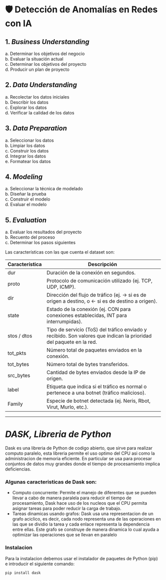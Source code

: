# 🛡️ Detección de Anomalías en Redes con IA  

## 1. ***Business Understanding***
   a. Determinar los objetivos del negocio  
   b. Evaluar la situación actual  
   c. Determinar los objetivos del proyecto  
   d. Producir un plan de proyecto  

## 2. ***Data Understanding***
   a. Recolectar los datos iniciales  
   b. Describir los datos  
   c. Explorar los datos  
   d. Verificar la calidad de los datos  

## 3. ***Data Preparation***
   a. Seleccionar los datos  
   b. Limpiar los datos  
   c. Construir los datos  
   d. Integrar los datos  
   e. Formatear los datos  

## 4. ***Modeling***
   a. Seleccionar la técnica de modelado  
   b. Diseñar la prueba  
   c. Construir el modelo  
   d. Evaluar el modelo  

## 5. ***Evaluation***
   a. Evaluar los resultados del proyecto  
   b. Recuento del proceso  
   c. Determinar los pasos siguientes  


Las características con las que cuenta el dataset son:

| Característica     | Descripción                                                                 |
|--------------|-----------------------------------------------------------------------------|
| dur      | Duración de la conexión en segundos.                                         |
| proto    | Protocolo de comunicación utilizado (ej. TCP, UDP, ICMP).                   |
| dir      | Dirección del flujo de tráfico (ej. → si es de origen a destino, o ← si es de destino a origen). |
| state    | Estado de la conexión (ej. CON para conexiones establecidas, INT para interrumpidas). |
| stos / dtos | Tipo de servicio (ToS) del tráfico enviado y recibido. Son valores que indican la prioridad del paquete en la red. |
| tot_pkts | Número total de paquetes enviados en la conexión.                           |
| tot_bytes| Número total de bytes transferidos.                                         |
| src_bytes| Cantidad de bytes enviados desde la IP de origen.                            |
| label    | Etiqueta que indica si el tráfico es normal o pertenece a una botnet (tráfico malicioso). |
| Family   | Especie de botnet detectada (ej. Neris, Rbot, Virut, Murlo, etc.).           |

---

# ***DASK, Libreria de Python***

Dask es una libreria de Python de codigo abierto, que sirve para realizar computo paralelo, esta libreria permite el uso optimo del CPU asi como la administracion de memoria eficiente. En particular se usa para procesar conjuntos de datos muy grandes donde el tiempo de procesamiento implica deficiencias.

### Algunas caracteristicas de Dask son:
- Computo concurrente: Permite el manejo de diferentes que se pueden llevar a cabo de manera paralela para reducir el tiempo de procesamiento, Dask hace uso de los nucleos que el CPU permita asignar tareas para poder reducir la carga de trabajo.
- Tareas dinamicas usando grafos: Dask usa una representacion de un grafo aciclico, es decir, cada nodo representa una de las operaciones en las que se dividio la tarea y cada enlace representa la dependencia entre ellas. Este grafo se construye de manera dinamica lo cual ayuda a optimizar las operaciones que se llevan en paralelo

### Instalacion

Para la instalacion debemos usar el instalador de paquetes de Python (pip) e introducir el siguiente comando:

```python
pip install dask
```


